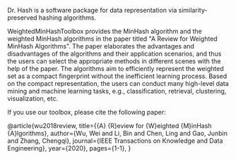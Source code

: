 Dr. Hash is a software package for data representation via similarity-preserved hashing algorithms.

WeightedMinHashToolbox provides the MinHash algorithm and the weighted MinHash algorithms in the paper titled "A Review for Weighted MinHash Algorithms". The paper elaborates the advantages and disadvantages of the algorithms and their application scenarios, and thus the users can select the appropriate methods in different scenes with the help of the paper. The algorithms aim to efficiently represent the weighted set as a compact fingerprint without the inefficient learning process. Based on the compact representation, the users can conduct many high-level data mining and machine learning tasks, e.g., classification, retrieval, clustering, visualization, etc.

If you use our toolbox, please cite the following paper:

@article{wu2018review,
  title={{A} {R}eview for {W}eighted {M}inHash {A}lgorithms},
  author={Wu, Wei and Li, Bin and Chen, Ling and Gao, Junbin and Zhang, Chengqi},
  journal={IEEE Transactions on Knowledge and Data Engineering}, 
  year={2020},
  pages={1-1},
}
